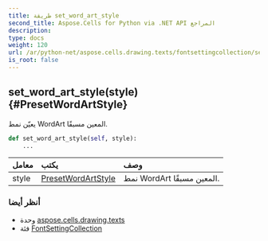 ```yaml
---
title: طريقة set_word_art_style
second_title: Aspose.Cells for Python via .NET API المراجع
description:
type: docs
weight: 120
url: /ar/python-net/aspose.cells.drawing.texts/fontsettingcollection/set_word_art_style/
is_root: false
---
```

##  set_word_art_style(style) {#PresetWordArtStyle}
يعيّن نمط WordArt المعين مسبقًا.



```python
def set_word_art_style(self, style):
    ...
```


| معامل| يكتب| وصف|
| :- | :- | :- |
| style | [PresetWordArtStyle](/cells/ar/python-net/aspose.cells.drawing/presetwordartstyle) | نمط WordArt المعين مسبقًا.|



###  أنظر أيضا
* وحدة [aspose.cells.drawing.texts](../../)
* فئة [FontSettingCollection](/cells/ar/python-net/aspose.cells.drawing.texts/fontsettingcollection)
